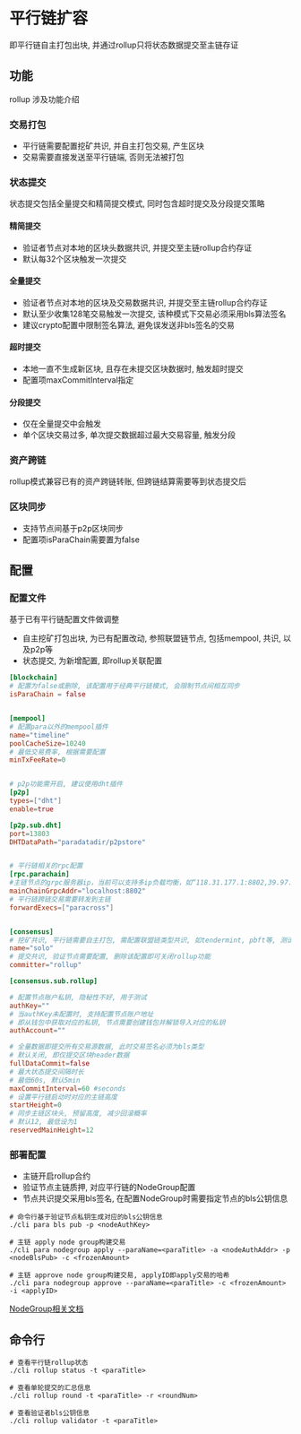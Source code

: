 # 平行链扩容

即平行链自主打包出块, 并通过rollup只将状态数据提交至主链存证


## 功能
rollup 涉及功能介绍

### 交易打包
- 平行链需要配置挖矿共识, 并自主打包交易, 产生区块
- 交易需要直接发送至平行链端, 否则无法被打包

### 状态提交
状态提交包括全量提交和精简提交模式, 同时包含超时提交及分段提交策略

#### 精简提交
- 验证者节点对本地的区块头数据共识, 并提交至主链rollup合约存证
- 默认每32个区块触发一次提交


#### 全量提交
- 验证者节点对本地的区块及交易数据共识, 并提交至主链rollup合约存证
- 默认至少收集128笔交易触发一次提交, 该种模式下交易必须采用bls算法签名
- 建议crypto配置中限制签名算法, 避免误发送非bls签名的交易

#### 超时提交
- 本地一直不生成新区块, 且存在未提交区块数据时, 触发超时提交
- 配置项maxCommitInterval指定

#### 分段提交
- 仅在全量提交中会触发
- 单个区块交易过多, 单次提交数据超过最大交易容量, 触发分段

### 资产跨链
rollup模式兼容已有的资产跨链转账, 但跨链结算需要等到状态提交后

 
### 区块同步
- 支持节点间基于p2p区块同步
- 配置项isParaChain需要置为false


## 配置

### 配置文件

基于已有平行链配置文件做调整
- 自主挖矿打包出块, 为已有配置改动, 参照联盟链节点, 包括mempool, 共识, 以及p2p等
- 状态提交, 为新增配置, 即rollup关联配置

```toml
[blockchain]
# 配置为false或删除, 该配置用于经典平行链模式, 会限制节点间相互同步
isParaChain = false


[mempool]
# 配置para以外的mempool插件
name="timeline"
poolCacheSize=10240
# 最低交易费率, 根据需要配置
minTxFeeRate=0


# p2p功能需开启, 建议使用dht插件
[p2p]
types=["dht"]
enable=true

[p2p.sub.dht]
port=13803
DHTDataPath="paradatadir/p2pstore"


# 平行链相关的rpc配置
[rpc.parachain]
#主链节点的grpc服务器ip，当前可以支持多ip负载均衡，如“118.31.177.1:8802,39.97.2.127:8802”
mainChainGrpcAddr="localhost:8802"
# 平行链跨链交易需要转发到主链
forwardExecs=["paracross"]


[consensus]
# 挖矿共识, 平行链需要自主打包, 需配置联盟链类型共识, 如tendermint, pbft等, 测试可用solo/raft
name="solo"
# 提交共识, 验证节点需要配置, 删除该配置即可关闭rollup功能
committer="rollup"

[consensus.sub.rollup]

# 配置节点账户私钥, 隐秘性不好, 用于测试
authKey=""
# 当authKey未配置时, 支持配置节点账户地址 
# 即从钱包中获取对应的私钥, 节点需要创建钱包并解锁导入对应的私钥 
authAccount=""

# 全量数据即提交所有交易源数据, 此时交易签名必须为bls类型
# 默认关闭, 即仅提交区块header数据
fullDataCommit=false
# 最大状态提交间隔时长
# 最低60s, 默认5min
maxCommitInterval=60 #seconds
# 设置平行链启动时对应的主链高度
startHeight=0
# 同步主链区块头, 预留高度, 减少回滚概率 
# 默认12, 最低设为1
reservedMainHeight=12
```
                                                                  

      

### 部署配置
- 主链开启rollup合约
- 验证节点主链质押, 对应平行链的NodeGroup配置
- 节点共识提交采用bls签名, 在配置NodeGroup时需要指定节点的bls公钥信息

```
# 命令行基于验证节点私钥生成对应的bls公钥信息
./cli para bls pub -p <nodeAuthKey>
 
# 主链 apply node group构建交易
./cli para nodegroup apply --paraName=<paraTitle> -a <nodeAuthAddr> -p <nodeBlsPub> -c <frozenAmount>

# 主链 approve node group构建交易, applyID即apply交易的哈希
./cli para nodegroup approve --paraName=<paraTitle> -c <frozenAmount> -i <applyID> 

```

[NodeGroup相关文档](https://chain.33.cn/document/134)

   
## 命令行


```
# 查看平行链rollup状态
./cli rollup status -t <paraTitle>

# 查看单轮提交的汇总信息
./cli rollup round -t <paraTitle> -r <roundNum>

# 查看验证者bls公钥信息
./cli rollup validator -t <paraTitle>

```

